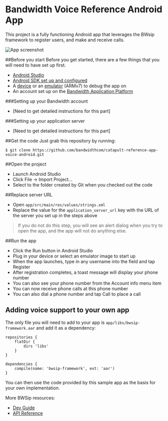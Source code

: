 Bandwidth Voice Reference Android App
===============================

This project is a fully functioning Android app that leverages the BWsip framework to register users, and make and receive calls.

![App screenshot](https://github.com/bandwidthcom/catapult-reference-app-voice-android/blob/master/screenshot.png)

##Before you start
Before you get started, there are a few things that you will need to have set up first.
 - [Android Studio](http://developer.android.com/sdk/index.html)
 - [Android SDK set up and configured](http://developer.android.com/sdk/installing/index.html)
 - A [device](http://developer.android.com/tools/device.html) or an [emulator](http://developer.android.com/tools/devices/emulator.html) (ARMv7) to debug the app on
 - An account set up on the [Bandwidth Application Platform](https://catapult.inetwork.com/)

###Setting up your Bandwidth account
 - [Need to get detailed instructions for this part]
 
###Setting up your application server
 - [Need to get detailed instructions for this part]

##Get the code
Just grab this repository by running:

    $ git clone https://github.com/bandwidthcom/catapult-reference-app-voice-android.git

##Open the project
 - Launch Android Studio
 - Click File -> Import Project...
 - Select to the folder created by Git when you checked out the code

##Replace server URL
 - Open `app/src/main/res/values/strings.xml`
 - Replace the value for the `application_server_url` key with the URL of the server you set up in the steps above
 
> If you do not do this step, you will see an alert dialog when you try to open the app, and the app will not do anything else.

##Run the app
 - Click the Run button in Android Studio
 - Plug in your device or select an emulator image to start up
 - When the app launches, type in any username into the field and tap Register
 - After registration completes, a toast message will display your phone number
  - You can also see your phone number from the Account info menu item
 - You can now receive phone calls at this phone number
 - You can also dial a phone number and tap Call to place a call

## Adding voice support to your own app
The only file you will need to add to your app is ```app/libs/bwsip-framework.aar``` and add it as a dependency:

```
repositories {
    flatDir {
        dirs 'libs'
    }
}

dependencies {
    compile(name: 'bwsip-framework', ext: 'aar')
}
```

You can then use the code provided by this sample app as the basis for your own implementation.

More BWSip resources:

* [Dev Guide](https://github.com/bandwidthcom/catapult-reference-app-voice-android/blob/master/bwsip-dev-guide-android.pdf)
* [API Reference](https://github.com/bandwidthcom/catapult-reference-app-voice-android/blob/master/bwsip-api-android.pdf)
